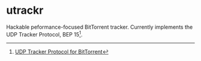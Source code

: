 # utrackr
Hackable peformance-focused BitTorrent tracker. Currently implements the UDP Tracker Protocol, BEP 15[^1].

[^1]: [UDP Tracker Protocol for BitTorrent](https://www.bittorrent.org/beps/bep_0015.html)
